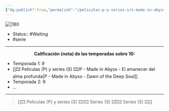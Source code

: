 ```yaml
---
{"dg-publish":true,"permalink":"/peliculas-p-y-series-s/s-made-in-abyss/"}
---
```



![|180](https://m.media-amazon.com/images/M/MV5BYWY3MTliMWYtMmQ1Zi00NDE0LTkzYmUtZDI4MDM1MTgwZTc4XkEyXkFqcGdeQXVyNjAwNDUxODI@._V1_SX300.jpg)

- Status:: #Waiting
- #serie

---

**<center>Calificación (nota) de las temporadas sobre 10:</center>**

- Temporada 1: 9
- [[🎞️ Películas (P) y series (S) 🎞️/P - Made in Abyss - El amanecer del alma profunda\|P - Made in Abyss - Dawn of the Deep Soul]]
- Temporada 2: 9
- ...

---

> [[🎞️ Películas (P) y series (S) 🎞️/🎞️ Series (S) 🎞️\|🎞️ Series (S) 🎞️]]